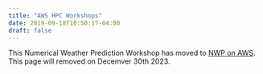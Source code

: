 ```yaml
---
title: "AWS HPC Workshops"
date: 2019-09-18T10:50:17-04:00
draft: false
---
```


This Numerical Weather Prediction Workshop has moved to [NWP on AWS](https://catalog.workshops.aws/nwp-on-aws/).
This page will removed on Decemver 30th 2023.

